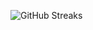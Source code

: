 ![GitHub Streaks](https://github-streaks-mqc9.onrender.com/streak/happilli/image?theme=midnight&cache_bust=1743452391&lang=ja)
